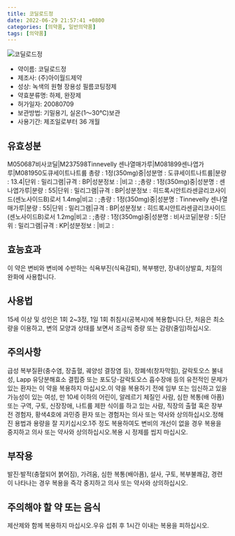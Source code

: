 ```yaml
---
title: 코딜로드정
date: 2022-06-29 21:57:41 +0800
categories: [의약품, 일반의약품]
tags: [의약품]
---
```

![코딜로드정](https://nedrug.mfds.go.kr/pbp/cmn/itemImageDownload/147427868771300121)

- 약이름: 코딜로드정
- 제조사: (주)아이월드제약
- 성상: 녹색의 원형 장용성 필름코팅정제
- 약효분류명: 하제, 완장제
- 허가일자: 20080709
- 보관방법: 기밀용기, 실온(1～30℃)보관
- 사용기간: 제조일로부터 36 개월
## 유효성분
M050687비사코딜|M237598Tinnevelly 센나열매가루|M081899센나엽가루|M081950도큐세이트나트륨
총량 : 1정(350mg)중|성분명 : 도큐세이트나트륨|분량 : 13.4|단위 : 밀리그램|규격 : BP|성분정보 : |비고 : ;총량 : 1정(350mg)중|성분명 : 센나엽가루|분량 : 55|단위 : 밀리그램|규격 : BP|성분정보 : 히드록시안트라센글리코사이드(센노사이드B)로서 1.4mg|비고 : ;총량 : 1정(350mg)중|성분명 : Tinnevelly 센나열매가루|분량 : 55|단위 : 밀리그램|규격 : BP|성분정보 : 히드록시안트라센글리코사이드(센노사이드B)로서 1.2mg|비고 : ;총량 : 1정(350mg)중|성분명 : 비사코딜|분량 : 5|단위 : 밀리그램|규격 : KP|성분정보 : |비고 :
## 효능효과
이 약은 변비와 변비에 수반하는 식욕부진(식욕감퇴), 복부팽만, 장내이상발효, 치질의 완화에 사용합니다.
## 사용법
15세 이상 및 성인은 1회 2~3정, 1일 1회 취침시(공복시)에 복용합니다.단, 처음은 최소량을 이용하고, 변의 모양과 상태를 보면서 조금씩 증량 또는 감량(줄임)하십시오.
## 주의사항
급성 복부질환(충수염, 장출혈, 궤양성 결장염 등), 장폐색(창자막힘), 갈락토오스 불내성, Lapp 유당분해효소 결핍증 또는 포도당-갈락토오스 흡수장애 등의 유전적인 문제가 있는 환자는 이 약을 복용하지 마십시오.이 약을 복용하기 전에 임부 또는 임신하고 있을 가능성이 있는 여성, 만 10세 이하의 어린이, 알레르기 체질인 사람, 심한 복통(배 아픔) 또는 구역, 구토, 신장장애, 나트륨 제한 식이를 하고 있는 사람, 직장의 출혈 혹은 장부전 경험자, 황색4호에 과민증 환자 또는 경험자는 의사 또는 약사와 상의하십시오.정해진 용법과 용량을 잘 지키십시오.1주 정도 복용하여도 변비의 개선이 없을 경우 복용을 중지하고 의사 또는 약사와 상의하십시오.복용 시 정제를 씹지 마십시오.
## 부작용
발진·발적(충혈되어 붉어짐), 가려움, 심한 복통(배아픔), 설사, 구토, 복부불쾌감, 경련이 나타나는 경우 복용을 즉각 중지하고 의사 또는 약사와 상의하십시오.
## 주의해야 할 약 또는 음식
제산제와 함께 복용하지 마십시오.우유 섭취 후 1시간 이내는 복용을 피하십시오.
